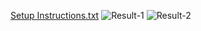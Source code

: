 [Setup Instructions.txt](https://github.com/user-attachments/files/21095816/Setup.Instructions.txt)
![Result-1](https://github.com/user-attachments/assets/e9d7141d-fb2b-44cf-a21d-49091c259a84)
![Result-2](https://github.com/user-attachments/assets/0b94be34-bc7d-4b7f-85f2-a8d0c83fb869)
